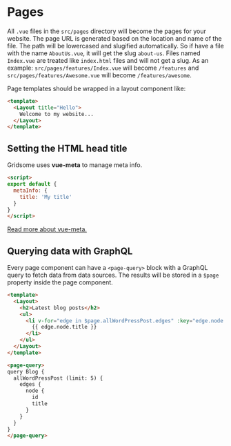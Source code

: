 # Pages

All `.vue` files in the `src/pages` directory will become the pages for your
website. The page URL is generated based on the location and name of the file.
The path will be lowercased and slugified automatically. So if have a file with
the name `AboutUs.vue`, it will get the slug `about-us`. Files named `Index.vue`
are treated like `index.html` files and will not get a slug. As an example:
`src/pages/features/Index.vue` will become `/features` and
`src/pages/features/Awesome.vue` will become `/features/awesome`.

Page templates should be wrapped in a layout component like:

```html
<template>
  <Layout title="Hello">
    Welcome to my website...
  </Layout>
</template>
```

## Setting the HTML head title

Gridsome uses **vue-meta** to manage meta info.

```html
<script>
export default {
  metaInfo: {
    title: 'My title'
  }
}
</script>
```

[Read more about vue-meta.](https://github.com/declandewet/vue-meta)

## Querying data with GraphQL

Every page component can have a `<page-query>` block with a GraphQL query
to fetch data from data sources. The results will be stored in a
`$page` property inside the page component.

```html
<template>
  <Layout>
    <h2>Latest blog posts</h2>
    <ul>
      <li v-for="edge in $page.allWordPressPost.edges" :key="edge.node._id">
        {{ edge.node.title }}
      </li>
    </ul>
  </Layout>
</template>

<page-query>
query Blog {
  allWordPressPost (limit: 5) {
    edges {
      node {
        id
        title
      }
    }
  }
}
</page-query>
```
